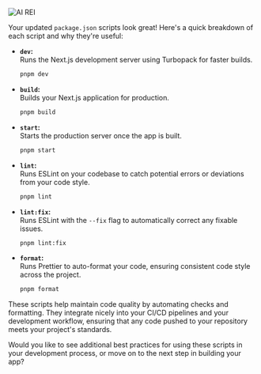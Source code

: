 ![AI REI](https://github.com/THE-AI-REAL-ESTATE-INVESTOR/portfolio/blob/main/chat-app/public/airei.jpg?raw=true)



Your updated `package.json` scripts look great! Here's a quick breakdown of each script and why they're useful:

- **`dev`:**  
  Runs the Next.js development server using Turbopack for faster builds.  
  ```sh
  pnpm dev
  ```

- **`build`:**  
  Builds your Next.js application for production.  
  ```sh
  pnpm build
  ```

- **`start`:**  
  Starts the production server once the app is built.  
  ```sh
  pnpm start
  ```

- **`lint`:**  
  Runs ESLint on your codebase to catch potential errors or deviations from your code style.  
  ```sh
  pnpm lint
  ```

- **`lint:fix`:**  
  Runs ESLint with the `--fix` flag to automatically correct any fixable issues.  
  ```sh
  pnpm lint:fix
  ```

- **`format`:**  
  Runs Prettier to auto-format your code, ensuring consistent code style across the project.  
  ```sh
  pnpm format
  ```

These scripts help maintain code quality by automating checks and formatting. They integrate nicely into your CI/CD pipelines and your development workflow, ensuring that any code pushed to your repository meets your project's standards.

Would you like to see additional best practices for using these scripts in your development process, or move on to the next step in building your app?